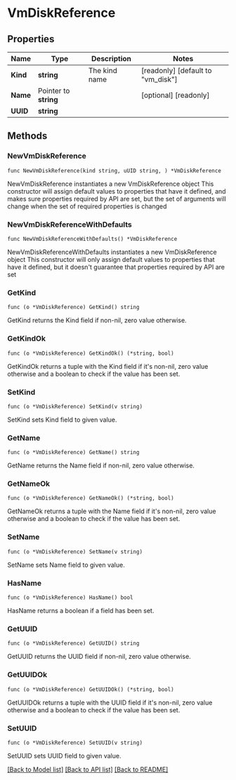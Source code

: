 # VmDiskReference

## Properties

Name | Type | Description | Notes
------------ | ------------- | ------------- | -------------
**Kind** | **string** | The kind name | [readonly] [default to "vm_disk"]
**Name** | Pointer to **string** |  | [optional] [readonly] 
**UUID** | **string** |  | 

## Methods

### NewVmDiskReference

`func NewVmDiskReference(kind string, uUID string, ) *VmDiskReference`

NewVmDiskReference instantiates a new VmDiskReference object
This constructor will assign default values to properties that have it defined,
and makes sure properties required by API are set, but the set of arguments
will change when the set of required properties is changed

### NewVmDiskReferenceWithDefaults

`func NewVmDiskReferenceWithDefaults() *VmDiskReference`

NewVmDiskReferenceWithDefaults instantiates a new VmDiskReference object
This constructor will only assign default values to properties that have it defined,
but it doesn't guarantee that properties required by API are set

### GetKind

`func (o *VmDiskReference) GetKind() string`

GetKind returns the Kind field if non-nil, zero value otherwise.

### GetKindOk

`func (o *VmDiskReference) GetKindOk() (*string, bool)`

GetKindOk returns a tuple with the Kind field if it's non-nil, zero value otherwise
and a boolean to check if the value has been set.

### SetKind

`func (o *VmDiskReference) SetKind(v string)`

SetKind sets Kind field to given value.


### GetName

`func (o *VmDiskReference) GetName() string`

GetName returns the Name field if non-nil, zero value otherwise.

### GetNameOk

`func (o *VmDiskReference) GetNameOk() (*string, bool)`

GetNameOk returns a tuple with the Name field if it's non-nil, zero value otherwise
and a boolean to check if the value has been set.

### SetName

`func (o *VmDiskReference) SetName(v string)`

SetName sets Name field to given value.

### HasName

`func (o *VmDiskReference) HasName() bool`

HasName returns a boolean if a field has been set.

### GetUUID

`func (o *VmDiskReference) GetUUID() string`

GetUUID returns the UUID field if non-nil, zero value otherwise.

### GetUUIDOk

`func (o *VmDiskReference) GetUUIDOk() (*string, bool)`

GetUUIDOk returns a tuple with the UUID field if it's non-nil, zero value otherwise
and a boolean to check if the value has been set.

### SetUUID

`func (o *VmDiskReference) SetUUID(v string)`

SetUUID sets UUID field to given value.



[[Back to Model list]](../README.md#documentation-for-models) [[Back to API list]](../README.md#documentation-for-api-endpoints) [[Back to README]](../README.md)


